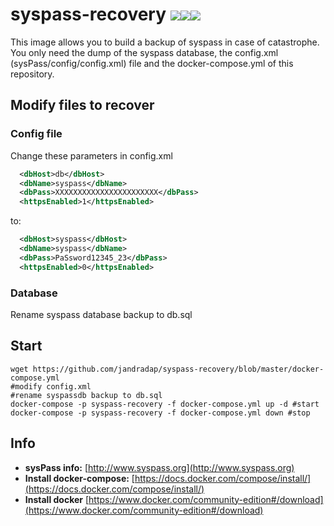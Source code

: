 # syspass-recovery [![](https://images.microbadger.com/badges/image/jorgeandrada/syspass-recovery:latest.svg)](https://microbadger.com/images/jorgeandrada/syspass-recovery:latest "Get your own image badge on microbadger.com")[![](https://images.microbadger.com/badges/version/jorgeandrada/syspass-recovery:latest.svg)](https://microbadger.com/images/jorgeandrada/syspass-recovery:latest "Get your own version badge on microbadger.com")[![](https://images.microbadger.com/badges/commit/jorgeandrada/syspass-recovery:latest.svg)](https://microbadger.com/images/jorgeandrada/syspass-recovery:latest "Get your own commit badge on microbadger.com")

This image allows you to build a backup of syspass in case of catastrophe.
You only need the dump of the syspass database, the config.xml (sysPass/config/config.xml) file and the docker-compose.yml of this repository.

## Modify files to recover
### Config file
Change these parameters in config.xml
```xml
  <dbHost>db</dbHost>
  <dbName>syspass</dbName>
  <dbPass>XXXXXXXXXXXXXXXXXXXXXXX</dbPass>
  <httpsEnabled>1</httpsEnabled>
```
to:
```xml
  <dbHost>syspass</dbHost>
  <dbName>syspass</dbName>
  <dbPass>PaSsword12345_23</dbPass>
  <httpsEnabled>0</httpsEnabled>
```

### Database
Rename syspass database backup to db.sql

## Start
```shell
wget https://github.com/jandradap/syspass-recovery/blob/master/docker-compose.yml
#modify config.xml
#rename syspassdb backup to db.sql
docker-compose -p syspass-recovery -f docker-compose.yml up -d #start
docker-compose -p syspass-recovery -f docker-compose.yml down #stop
```

## Info
- **sysPass info:** [http://www.syspass.org](http://www.syspass.org)
- **Install docker-compose:** [https://docs.docker.com/compose/install/](https://docs.docker.com/compose/install/)
- **Install docker** [https://www.docker.com/community-edition#/download](https://www.docker.com/community-edition#/download)
